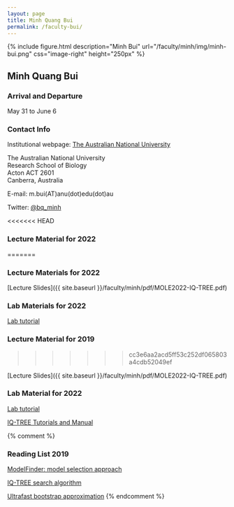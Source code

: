 ```yaml
---
layout: page
title: Minh Quang Bui
permalink: /faculty-bui/
---
```

{% include figure.html description="Minh Bui" url="/faculty/minh/img/minh-bui.png" css="image-right" height="250px" %}

## Minh Quang Bui

### Arrival and Departure 

May 31 to June 6

### Contact Info

Institutional webpage: [The Australian National University](https://researchers.anu.edu.au/researchers/bui-m)

The Australian National University<br>
Research School of Biology<br>
Acton ACT 2601<br>
Canberra, Australia<br>

E-mail: m.bui(AT)anu(dot)edu(dot)au

Twitter: [@bq_minh](https://twitter.com/bq_minh)

<<<<<<< HEAD
### Lecture Material for 2022
=======
### Lecture Materials for 2022
[Lecture Slides]({{ site.baseurl }}/faculty/minh/pdf/MOLE2022-IQ-TREE.pdf)

### Lab Materials for 2022
[Lab tutorial](http://www.iqtree.org/workshop/molevol2022)

### Lecture Material for 2019 
>>>>>>> cc3e6aa2acd5ff53c252df065803a4cdb52049ef

[Lecture Slides]({{ site.baseurl }}/faculty/minh/pdf/MOLE2022-IQ-TREE.pdf)

### Lab Material for 2022

[Lab tutorial](http://www.iqtree.org/workshop/molevol2022)

[IQ-TREE Tutorials and Manual](http://www.iqtree.org/doc)

{% comment %}
### Reading List 2019

[ModelFinder: model selection approach](https://doi.org/10.1038/nmeth.4285)

[IQ-TREE search algorithm](https://doi.org/10.1093/molbev/msu300)

[Ultrafast bootstrap approximation](https://doi.org/10.1093/molbev/mst024)
{% endcomment %}

